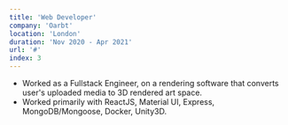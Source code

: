 ```yaml
---
title: 'Web Developer'
company: 'Oarbt'
location: 'London'
duration: 'Nov 2020 - Apr 2021'
url: '#'
index: 3
---
```


- Worked as a Fullstack Engineer, on a rendering software that converts user's uploaded media to 3D rendered art space.
- Worked primarily with ReactJS, Material UI, Express, MongoDB/Mongoose, Docker, Unity3D.
